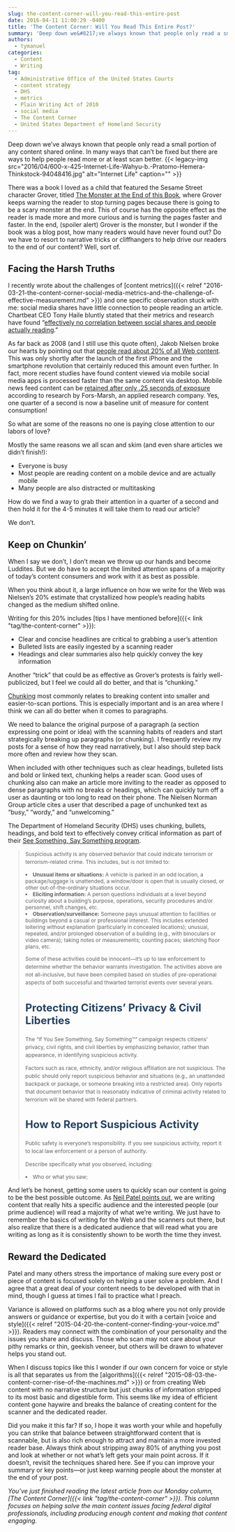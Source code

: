 ```yaml
---
slug: the-content-corner-will-you-read-this-entire-post
date: 2016-04-11 11:00:29 -0400
title: 'The Content Corner: Will You Read This Entire Post?'
summary: 'Deep down we&#8217;ve always known that people only read a small portion of any content shared online. In many ways that can&#8217;t be fixed but there are ways to help people read more or at least scan better. There was a book I loved as a child that featured the Sesame Street character Grover, titled'
authors:
  - tymanuel
categories:
  - Content
  - Writing
tag:
  - Administrative Office of the United States Courts
  - content strategy
  - DHS
  - metrics
  - Plain Writing Act of 2010
  - social media
  - The Content Corner
  - United States Department of Homeland Security
---
```


Deep down we&#8217;ve always known that people only read a small portion of any content shared online. In many ways that can&#8217;t be fixed but there are ways to help people read more or at least scan better. {{< legacy-img src="2016/04/600-x-425-Internet-Life-Wahyu-b.-Pratomo-Hemera-Thinkstock-94048416.jpg" alt="Internet Life" caption="" >}} 

There was a book I loved as a child that featured the Sesame Street character Grover, titled [The Monster at the End of this Book](http://smollin.com/michael/tmonstr/mon001.html), where Grover keeps warning the reader to stop turning pages because there is going to be a scary monster at the end. This of course has the opposite effect as the reader is made more and more curious and is turning the pages faster and faster. In the end, (spoiler alert) Grover is the monster, but I wonder if the book was a blog post, how many readers would have never found out? Do we have to resort to narrative tricks or cliffhangers to help drive our readers to the end of our content? Well, sort of.

## Facing the Harsh Truths

I recently wrote about the challenges of [content metrics]({{< relref "2016-03-21-the-content-corner-social-media-metrics-and-the-challenge-of-effective-measurement.md" >}}) and one specific observation stuck with me: social media shares have little connection to people reading an article. Chartbeat CEO Tony Haile bluntly stated that their metrics and research have found “[effectively no correlation between social shares and people actually reading](http://www.theverge.com/2014/2/14/5411934/youre-not-going-to-read-this).”

As far back as 2008 (and I still use this quote often), Jakob Nielsen broke our hearts by pointing out that [people read about 20% of all Web content](https://www.nngroup.com/articles/how-little-do-users-read/). This was only shortly after the launch of the first iPhone and the smartphone revolution that certainly reduced this amount even further. In fact, more recent studies have found content viewed via mobile social media apps is processed faster than the same content via desktop. Mobile news feed content can be [retained after only .25 seconds of exposure](http://adage.com/article/digitalnext/facebook-twitter-mobile-content-consumed-differently/302397/) according to research by Fors-Marsh, an applied research company. Yes, one quarter of a second is now a baseline unit of measure for content consumption!

So what are some of the reasons no one is paying close attention to our labors of love?

Mostly the same reasons we all scan and skim (and even share articles we didn’t finish!):

  * Everyone is busy
  * Most people are reading content on a mobile device and are actually mobile
  * Many people are also distracted or multitasking

How do we find a way to grab their attention in a quarter of a second and then hold it for the 4-5 minutes it will take them to read our article?

We don’t.

## Keep on Chunkin’

When I say we don’t, I don’t mean we throw up our hands and become Luddites. But we do have to accept the limited attention spans of a majority of today’s content consumers and work with it as best as possible.

When you think about it, a large influence on how we write for the Web was Nielsen’s 20% estimate that crystallized how people’s reading habits changed as the medium shifted online.

Writing for this 20% includes [tips I have mentioned before]({{< link "tag/the-content-corner" >}}):

  * Clear and concise headlines are critical to grabbing a user’s attention
  * Bulleted lists are easily ingested by a scanning reader
  * Headings and clear summaries also help quickly convey the key information

Another “trick” that could be as effective as Grover’s protests is fairly well-publicized, but I feel we could all do better, and that is “chunking.”

[Chunking](https://www.nngroup.com/articles/chunking/) most commonly relates to breaking content into smaller and easier-to-scan portions. This is especially important and is an area where I think we can all do better when it comes to paragraphs.

We need to balance the original purpose of a paragraph (a section expressing one point or idea) with the scanning habits of readers and start strategically breaking up paragraphs (or chunking). I frequently review my posts for a sense of how they read narratively, but I also should step back more often and review how they scan.

When included with other techniques such as clear headings, bulleted lists and bold or linked text, chunking helps a reader scan. Good uses of chunking also can make an article more inviting to the reader as opposed to dense paragraphs with no breaks or headings, which can quickly turn off a user as daunting or too long to read on their phone. The Nielsen Norman Group article cites a user that described a page of unchunked text as “busy,” “wordy,” and “unwelcoming.”

The Department of Homeland Security (DHS) uses chunking, bullets, headings, and bold text to effectively convey critical information as part of their [See Something, Say Something program](https://www.dhs.gov/see-something-say-something/what-suspicious-activity).

> <p style="font-size: 12px;line-height: 18px">
>   Suspicious activity is any observed behavior that could indicate terrorism or terrorism-related crime. This includes, but is not limited to:
> </p>
> 
> <li style="font-size: 12px">
>   <strong>Unusual items or situations: </strong>A vehicle is parked in an odd location, a package/luggage is unattended, a window/door is open that is usually closed, or other out-of-the-ordinary situations occur.
> </li>
> <li style="font-size: 12px">
>   <strong>Eliciting information:</strong> A person questions individuals at a level beyond curiosity about a building’s purpose, operations, security procedures and/or personnel, shift changes, etc.
> </li>
> <li style="font-size: 12px">
>   <strong>Observation/surveillance:</strong> Someone pays unusual attention to facilities or buildings beyond a casual or professional interest. This includes extended loitering without explanation (particularly in concealed locations); unusual, repeated, and/or prolonged observation of a building (e.g., with binoculars or video camera); taking notes or measurements; counting paces; sketching floor plans, etc.
> </li>
> 
> <p style="font-size: 12px;line-height: 18px">
>   Some of these activities could be innocent—it&#8217;s up to law enforcement to determine whether the behavior warrants investigation. The activities above are not all-inclusive, but have been compiled based on studies of pre-operational aspects of both successful and thwarted terrorist events over several years.
> </p>
> 
> <h2 style="font-size: 24px;color: #264363">
>   Protecting Citizens&#8217; Privacy & Civil Liberties
> </h2>
> 
> <p style="font-size: 12px;line-height: 18px">
>   The &#8220;If You See Something, Say Something™&#8221; campaign respects citizens&#8217; privacy, civil rights, and civil liberties by emphasizing behavior, rather than appearance, in identifying suspicious activity.
> </p>
> 
> <p style="font-size: 12px;line-height: 18px">
>   Factors such as race, ethnicity, and/or religious affiliation are not suspicious. The public should only report suspicious behavior and situations (e.g., an unattended backpack or package, or someone breaking into a restricted area). Only reports that document behavior that is reasonably indicative of criminal activity related to terrorism will be shared with federal partners.
> </p>
> 
> <h2 style="font-size: 24px;color: #264363">
>   How to Report Suspicious Activity
> </h2>
> 
> <p style="font-size: 12px;line-height: 18px">
>   Public safety is everyone&#8217;s responsibility. If you see suspicious activity, report it to local law enforcement or a person of authority.
> </p>
> 
> <p style="font-size: 12px;line-height: 18px">
>   Describe specifically what you observed, including:
> </p>
> 
> <li style="font-size: 12px">
>   Who or what you saw;
> </li>

And let’s be honest, getting some users to quickly scan our content is going to be the best possible outcome. As [Neil Patel points out](http://contentmarketinginstitute.com/2016/01/visitors-read-article/), we are writing content that really hits a specific audience and the interested people (our prime audience) will read a majority of what we’re writing. We just have to remember the basics of writing for the Web and the scanners out there, but also realize that there is a dedicated audience that will read what you are writing as long as it is consistently shown to be worth the time they invest.

## Reward the Dedicated

Patel and many others stress the importance of making sure every post or piece of content is focused solely on helping a user solve a problem. And I agree that a great deal of your content needs to be developed with that in mind, though I guess at times I fail to practice what I preach.

Variance is allowed on platforms such as a blog where you not only provide answers or guidance or expertise, but you do it with a certain [voice and style]({{< relref "2015-04-20-the-content-corner-finding-your-voice.md" >}}). Readers may connect with the combination of your personality and the issues you share and discuss. Those who scan may not care about your pithy remarks or thin, geekish veneer, but others will be drawn to whatever helps you stand out.

When I discuss topics like this I wonder if our own concern for voice or style is all that separates us from the [algorithms]({{< relref "2015-08-03-the-content-corner-rise-of-the-machines.md" >}}) or from creating Web content with no narrative structure but just chunks of information stripped to its most basic and digestible form. This seems like my idea of efficient content gone haywire and breaks the balance of creating content for the scanner and the dedicated reader.

Did you make it this far? If so, I hope it was worth your while and hopefully you can strike that balance between straightforward content that is scannable, but is also rich enough to attract and maintain a more invested reader base. Always think about stripping away 80% of anything you post and look at whether or not what’s left gets your main point across. If it doesn’t, revisit the techniques shared here. See if you can improve your summary or key points—or just keep warning people about the monster at the end of your post.

_You’ve just finished reading the latest article from our Monday column, [The Content Corner]({{< link "tag/the-content-corner" >}}). This column focuses on helping solve the main content issues facing federal digital professionals, including producing enough content and making that content engaging._